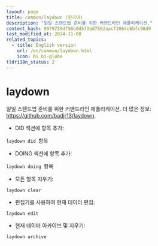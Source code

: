 ```yaml
---
layout: page
title: common/laydown (한국어)
description: "일일 스탠드업 준비를 위한 커맨드라인 애플리케이션."
content_hash: 9979759df56b0d573bd7502aacf2064c6bfc90d9
last_modified_at: 2024-11-08
related_topics:
  - title: English version
    url: /en/common/laydown.html
    icon: bi bi-globe
tldri18n_status: 2
---
```

# laydown

일일 스탠드업 준비를 위한 커맨드라인 애플리케이션.
더 많은 정보: <https://github.com/badjr13/laydown>.

- DID 섹션에 항목 추가:

`laydown did `<span class="tldr-var badge badge-pill bg-dark-lm bg-white-dm text-white-lm text-dark-dm font-weight-bold">항목</span>

- DOING 섹션에 항목 추가:

`laydown doing `<span class="tldr-var badge badge-pill bg-dark-lm bg-white-dm text-white-lm text-dark-dm font-weight-bold">항목</span>

- 모든 항목 지우기:

`laydown clear`

- 편집기를 사용하여 현재 데이터 편집:

`laydown edit`

- 현재 데이터 아카이브 및 지우기:

`laydown archive`
